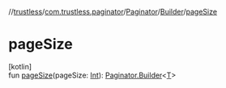 //[trustless](../../../../index.md)/[com.trustless.paginator](../../index.md)/[Paginator](../index.md)/[Builder](index.md)/[pageSize](page-size.md)

# pageSize

[kotlin]\
fun [pageSize](page-size.md)(pageSize: [Int](https://kotlinlang.org/api/latest/jvm/stdlib/kotlin/-int/index.html)): [Paginator.Builder](index.md)&lt;[T](index.md)&gt;
